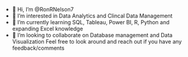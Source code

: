 - 👋 Hi, I’m @RonRNelson7
- 👀 I’m interested in Data Analytics and Clincal Data Management
- 🌱 I’m currently learning SQL, Tableau, Power BI, R, Python and expanding Excel knowledge
- 💞️ I’m looking to collaborate on Database management and Data Visualization
Feel free to look around and reach out if you have any feedback/comments

<!---
RonRNelson7/RonRNelson7 is a ✨ special ✨ repository because its `README.md` (this file) appears on your GitHub profile.
You can click the Preview link to take a look at your changes.
--->
